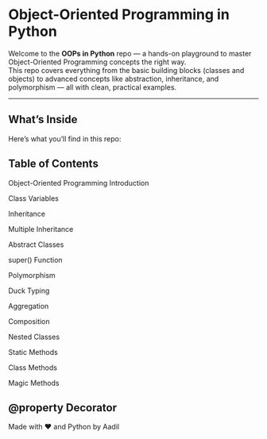 # Object-Oriented Programming in Python

Welcome to the **OOPs in Python** repo — a hands-on playground to master Object-Oriented Programming concepts the right way.  
This repo covers everything from the basic building blocks (classes and objects) to advanced concepts like abstraction, inheritance, and polymorphism — all with clean, practical examples.

---

## What’s Inside

Here’s what you’ll find in this repo:
## Table of Contents
Object-Oriented Programming Introduction

Class Variables

Inheritance

Multiple Inheritance

Abstract Classes

super() Function

Polymorphism

Duck Typing

Aggregation

Composition

Nested Classes

Static Methods

Class Methods

Magic Methods

@property Decorator
---

Made with ❤️ and Python by Aadil
